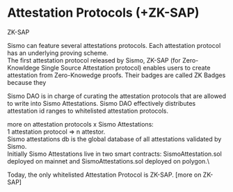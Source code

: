 # Attestation Protocols (+ZK-SAP)

ZK-SAP



Sismo can feature several attestations protocols. Each attestation protocol has an underlying proving scheme. \
The first attestation protocol released by Sismo, ZK-SAP (for Zero-Knowldege Single Source Attestation protocol) enables users to create attestation from Zero-Knowedge proofs. Their badges are called ZK Badges because they&#x20;



Sismo DAO is in charge of curating the attestation protocols that are allowed to write into Sismo Attestations. Sismo DAO effectively distributes attestation id ranges to whitelisted attestation protocols.

more on attestation protocols x Sismo Attestations:\
1 attestation protocol => n attestor.\
Sismo attestations db is the global database of all attestations validated by Sismo. \
Initially Sismo Attestations live in two smart contracts: SismoAttestation.sol deployed on mainnet and SismoAttestations.sol deployed on polygon.\


Today, the only whitelisted Attestation Protocol is ZK-SAP. \[more on ZK-SAP]
